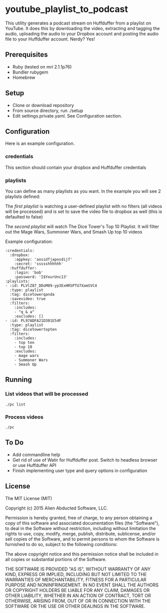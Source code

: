 # youtube_playlist_to_podcast

This utility generates a podcast stream on Huffduffer from a playlist on YouTube. It does this by downloading the video, extracting and tagging the audio, uploading the audio to your Dropbox account and posting the audio file to your Huffduffer account. Nerdy? Yes!

## Prerequisites
* Ruby (tested on mri 2.1.1p76)
* Bundler rubygem
* Homebrew

## Setup
* Clone or download repository
* From source directory, run ./setup
* Edit settings.private.yaml. See Configuration section.

## Configuration

Here is an example configuration. 

### credentials

This section should contain your dropbox and Huffduffer credentials

### playlists

You can define as many playlists as you want. In the example you will see 2 playlists defined:

The *first playlist* is watching a user-defined playlist with no filters (all videos will be processed) and is set to save the video file to dropbox as well (this is defaulted to false)

The *second playlist* will watch The Dice Tower's Top 10 Playlist. It will filter out the Mage Wars, Summoner Wars, and Smash Up top 10 videos

Example configuration:
  
    :credentials:
      :dropbox:
        :appkey: 'aosidfjaposdijf'
        :secret: 'ssssshhhhhh'
      :huffduffer:
        :login: 'bob'
        :password: 'I$YourUnc13'
    :playlists:
    - :id: PLVlZ87_DDoM09-yp3ExHRSPTU7XamSVC4
      :type: playlist
      :tag: dicetowerqanda
      :savevideo: true
      :filters:
        :includes:
        - "q & a"
        :excludes: []
    - :id: PL97ADFA21D301E54F
      :type: playlist
      :tag: dicetowertopten
      :filters:
        :includes:
        - top ten
        - top 10
        :excludes:
        - mage wars
        - Summoner Wars
        - Smash Up

## Running

### List videos that will be processed

    ./pc list
  
### Process videos

    ./pc

## To Do

* Add commandline help
* Get rid of use of Watir for Huffduffer post. Switch to headless browser or use Huffduffer API
* Finish implementing user type and query options in configuration

## License

The MIT License (MIT)

Copyright (c) 2015 Alien Abducted Software, LLC.

Permission is hereby granted, free of charge, to any person obtaining a copy
of this software and associated documentation files (the "Software"), to deal
in the Software without restriction, including without limitation the rights
to use, copy, modify, merge, publish, distribute, sublicense, and/or sell
copies of the Software, and to permit persons to whom the Software is
furnished to do so, subject to the following conditions:

The above copyright notice and this permission notice shall be included in
all copies or substantial portions of the Software.

THE SOFTWARE IS PROVIDED "AS IS", WITHOUT WARRANTY OF ANY KIND, EXPRESS OR
IMPLIED, INCLUDING BUT NOT LIMITED TO THE WARRANTIES OF MERCHANTABILITY,
FITNESS FOR A PARTICULAR PURPOSE AND NONINFRINGEMENT. IN NO EVENT SHALL THE
AUTHORS OR COPYRIGHT HOLDERS BE LIABLE FOR ANY CLAIM, DAMAGES OR OTHER
LIABILITY, WHETHER IN AN ACTION OF CONTRACT, TORT OR OTHERWISE, ARISING FROM,
OUT OF OR IN CONNECTION WITH THE SOFTWARE OR THE USE OR OTHER DEALINGS IN
THE SOFTWARE.
